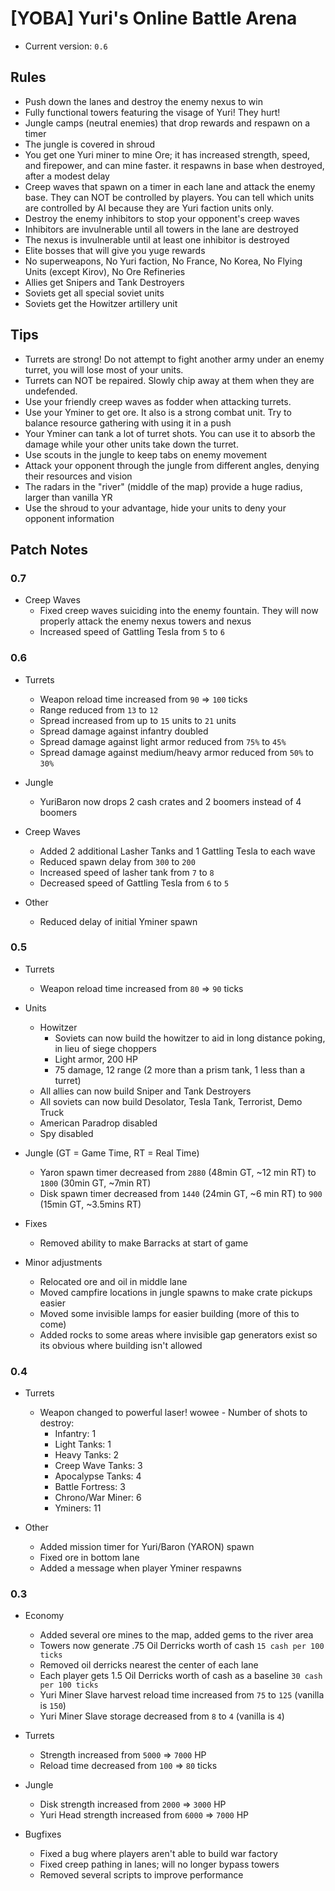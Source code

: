 # [YOBA] Yuri's Online Battle Arena
- Current version: `0.6`

## Rules
- Push down the lanes and destroy the enemy nexus to win
- Fully functional towers featuring the visage of Yuri! They hurt!
- Jungle camps (neutral enemies) that drop rewards and respawn on a timer
- The jungle is covered in shroud
- You get one Yuri miner to mine Ore; it has increased strength, speed, and firepower, and can mine faster. it respawns in base when destroyed, after a  modest delay
- Creep waves that spawn on a timer in each lane and attack the enemy base. They can NOT
  be controlled by players.  You can tell which units are controlled by AI because they
  are Yuri faction units only.
- Destroy the enemy inhibitors to stop your opponent's creep waves
- Inhibitors are invulnerable until all towers in the lane are destroyed
- The nexus is invulnerable until at least one inhibitor is destroyed
- Elite bosses that will give you yuge rewards
- No superweapons, No Yuri faction, No France, No Korea, No Flying Units (except Kirov), No Ore Refineries
- Allies get Snipers and Tank Destroyers
- Soviets get all special soviet units
- Soviets get the Howitzer artillery unit


## Tips
- Turrets are strong! Do not attempt to fight another army under an enemy turret, you
  will lose most of your units.
- Turrets can NOT be repaired.  Slowly chip away at them when they are undefended.
- Use your friendly creep waves as fodder when attacking turrets.
- Use your Yminer to get ore.  It also is a strong combat unit. Try to balance resource
  gathering with using it in a push
- Your Yminer can tank a lot of turret shots.  You can use it to absorb the damage while
  your other units take down the turret.
- Use scouts in the jungle to keep tabs on enemy movement
- Attack your opponent through the jungle from different angles, denying their
  resources and vision
- The radars in the "river" (middle of the map) provide a huge radius, larger than
  vanilla YR
- Use the shroud to your advantage, hide your units to deny your opponent information

## Patch Notes

### 0.7
- Creep Waves
    - Fixed creep waves suiciding into the enemy fountain.  They will now properly
      attack the enemy nexus towers and nexus
    - Increased speed of Gattling Tesla from `5` to `6`

### 0.6
- Turrets
    - Weapon reload time increased from `90` => `100` ticks
    - Range reduced from `13` to `12`
    - Spread increased from up to `15` units to `21` units
    - Spread damage against infantry doubled
    - Spread damage against light armor reduced from `75%` to `45%`
    - Spread damage against medium/heavy armor reduced from `50%` to `30%`

- Jungle
    - YuriBaron now drops 2 cash crates and 2 boomers instead of 4 boomers

- Creep Waves
    - Added 2 additional Lasher Tanks and 1 Gattling Tesla to each wave
    - Reduced spawn delay from `300` to `200`
    - Increased speed of lasher tank from `7` to `8`
    - Decreased speed of Gattling Tesla from `6` to `5`

- Other
    - Reduced delay of initial Yminer spawn


### 0.5
- Turrets
    - Weapon reload time increased from `80` => `90` ticks

- Units
    - Howitzer
        - Soviets can now build the howitzer to aid in long distance poking, in lieu
          of siege choppers
        - Light armor, 200 HP
        - 75 damage, 12 range (2 more than a prism tank, 1 less than a turret)
    - All allies can now build Sniper and Tank Destroyers
    - All soviets can now build Desolator, Tesla Tank, Terrorist, Demo Truck
    - American Paradrop disabled
    - Spy disabled

- Jungle (GT = Game Time, RT = Real Time)
    - Yaron spawn timer decreased from `2880` (48min GT, ~12 min RT) to `1800`
      (30min GT, ~7min RT)
    - Disk spawn timer decreased from `1440` (24min GT, ~6 min RT) to `900`
      (15min GT, ~3.5mins RT)

- Fixes
    - Removed ability to make Barracks at start of game

- Minor adjustments
    - Relocated ore and oil in middle lane
    - Moved campfire locations in jungle spawns to make crate pickups easier
    - Moved some invisible lamps for easier building (more of this to come)
    - Added rocks to some areas where invisible gap generators exist so its obvious
      where building isn't allowed

### 0.4
- Turrets
    - Weapon changed to powerful laser! wowee - Number of shots to destroy:
        - Infantry: 1
        - Light Tanks: 1
        - Heavy Tanks: 2
        - Creep Wave Tanks: 3
        - Apocalypse Tanks: 4
        - Battle Fortress: 3
        - Chrono/War Miner: 6
        - Yminers: 11

- Other
    - Added mission timer for Yuri/Baron (YARON) spawn
    - Fixed ore in bottom lane
    - Added a message when player Yminer respawns

### 0.3
- Economy
    - Added several ore mines to the map, added gems to the river area
    - Towers now generate .75 Oil Derricks worth of cash `15 cash per 100 ticks`
    - Removed oil derricks nearest the center of each lane
    - Each player gets 1.5 Oil Derricks worth of cash as a baseline `30 cash per 100 ticks`
    - Yuri Miner Slave harvest reload time increased from `75` to `125` (vanilla is `150`)
    - Yuri Miner Slave storage decreased from `8` to `4` (vanilla is `4`)


- Turrets
    - Strength increased from `5000` => `7000` HP
    - Reload time decreased from `100` => `80` ticks
- Jungle
    - Disk strength increased from `2000` => `3000` HP
    - Yuri Head strength increased from `6000` => `7000` HP

- Bugfixes
    - Fixed a bug where players aren't able to build war factory
    - Fixed creep pathing in lanes; will no longer bypass towers
    - Removed several scripts to improve performance
